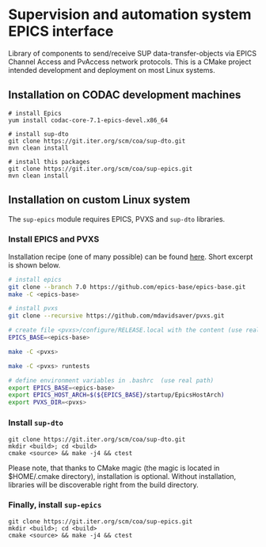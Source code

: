 # Supervision and automation system EPICS interface

Library of components to send/receive SUP data-transfer-objects via EPICS Channel Access and PvAccess network protocols.
This is a CMake project intended development and deployment on most Linux systems.

## Installation on CODAC development machines

```
# install Epics
yum install codac-core-7.1-epics-devel.x86_64

# install sup-dto
git clone https://git.iter.org/scm/coa/sup-dto.git
mvn clean install

# install this packages
git clone https://git.iter.org/scm/coa/sup-epics.git
mvn clean install
```

## Installation on custom Linux system

The `sup-epics` module requires EPICS, PVXS and `sup-dto` libraries.

### Install EPICS and PVXS

Installation recipe (one of many possible) can be found [here](https://mdavidsaver.github.io/pvxs/building.html).
Short excerpt is shown below.

```bash
# install epics
git clone --branch 7.0 https://github.com/epics-base/epics-base.git
make -C <epics-base>

# install pvxs
git clone --recursive https://github.com/mdavidsaver/pvxs.git

# create file <pvxs>/configure/RELEASE.local with the content (use real path)
EPICS_BASE=<epics-base>

make -C <pvxs>

make -C <pvxs> runtests

# define environment variables in .bashrc  (use real path)
export EPICS_BASE=<epics-base>
export EPICS_HOST_ARCH=$(${EPICS_BASE}/startup/EpicsHostArch)
export PVXS_DIR=<pvxs>
```

### Install `sup-dto`

```
git clone https://git.iter.org/scm/coa/sup-dto.git
mkdir <build>; cd <build>
cmake <source> && make -j4 && ctest
```

Please note, that thanks to CMake magic (the magic is located in $HOME/.cmake directory), installation is optional.
Without installation, libraries will be discoverable right from the build directory.

### Finally, install `sup-epics`

```
git clone https://git.iter.org/scm/coa/sup-epics.git
mkdir <build>; cd <build>
cmake <source> && make -j4 && ctest
```

